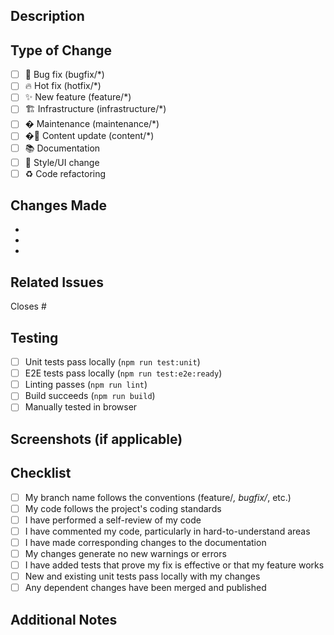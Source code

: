 ## Description

<!-- Provide a brief description of the changes in this PR -->

## Type of Change

<!-- Mark the relevant option with an "x" -->

- [ ] 🐛 Bug fix (bugfix/*)
- [ ] 🔥 Hot fix (hotfix/*)
- [ ] ✨ New feature (feature/*)
- [ ] 🏗️ Infrastructure (infrastructure/*)
- [ ] � Maintenance (maintenance/*)
- [ ] �📝 Content update (content/*)
- [ ] 📚 Documentation
- [ ] 🎨 Style/UI change
- [ ] ♻️ Code refactoring

## Changes Made

<!-- List the main changes in this PR -->

-
-
-

## Related Issues

<!-- Link to related issues, e.g., Closes #123, Fixes #456 -->

Closes #

## Testing

<!-- Describe the testing you've done -->

- [ ] Unit tests pass locally (`npm run test:unit`)
- [ ] E2E tests pass locally (`npm run test:e2e:ready`)
- [ ] Linting passes (`npm run lint`)
- [ ] Build succeeds (`npm run build`)
- [ ] Manually tested in browser

## Screenshots (if applicable)

<!-- Add screenshots for UI changes -->

## Checklist

- [ ] My branch name follows the conventions (feature/*, bugfix/*, etc.)
- [ ] My code follows the project's coding standards
- [ ] I have performed a self-review of my code
- [ ] I have commented my code, particularly in hard-to-understand areas
- [ ] I have made corresponding changes to the documentation
- [ ] My changes generate no new warnings or errors
- [ ] I have added tests that prove my fix is effective or that my feature works
- [ ] New and existing unit tests pass locally with my changes
- [ ] Any dependent changes have been merged and published

## Additional Notes

<!-- Any additional information that reviewers should know -->

